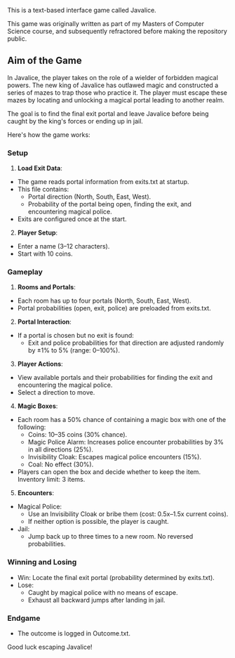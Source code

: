 This is a text-based interface game called Javalice.

This game was originally written as part of my Masters of Computer Science course, and subsequently refractored before making the repository public.

## Aim of the Game
In Javalice, the player takes on the role of a wielder of forbidden magical powers. The new king of Javalice has outlawed magic and constructed a series of mazes to trap those who practice it. The player must escape these mazes by locating and unlocking a magical portal leading to another realm.

The goal is to find the final exit portal and leave Javalice before being caught by the king's forces or ending up in jail.

Here's how the game works:

### Setup

1. **Load Exit Data**:
- The game reads portal information from exits.txt at startup.
- This file contains:
    - Portal direction (North, South, East, West).
    - Probability of the portal being open, finding the exit, and encountering magical police.
- Exits are configured once at the start.

2. **Player Setup**:
- Enter a name (3–12 characters).
- Start with 10 coins.

### Gameplay

1. **Rooms and Portals**:
- Each room has up to four portals (North, South, East, West).
- Portal probabilities (open, exit, police) are preloaded from exits.txt.

2. **Portal Interaction**:
- If a portal is chosen but no exit is found:
    - Exit and police probabilities for that direction are adjusted randomly by ±1% to 5% (range: 0–100%).

3. **Player Actions**:
- View available portals and their probabilities for finding the exit and encountering the magical police.
- Select a direction to move.

4. **Magic Boxes**:
- Each room has a 50% chance of containing a magic box with one of the following:
    - Coins: 10–35 coins (30% chance).
    - Magic Police Alarm: Increases police encounter probabilities by 3% in all directions (25%).
    - Invisibility Cloak: Escapes magical police encounters (15%).
    - Coal: No effect (30%).
- Players can open the box and decide whether to keep the item. Inventory limit: 3 items.

5. **Encounters**:
- Magical Police:
    - Use an Invisibility Cloak or bribe them (cost: 0.5x–1.5x current coins).
    - If neither option is possible, the player is caught.
- Jail:
    - Jump back up to three times to a new room. No reversed probabilities.

### Winning and Losing

- Win: Locate the final exit portal (probability determined by exits.txt).
- Lose:
    - Caught by magical police with no means of escape.
    - Exhaust all backward jumps after landing in jail.

### Endgame
- The outcome is logged in Outcome.txt.

Good luck escaping Javalice!